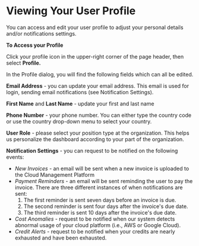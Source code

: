# Viewing Your User Profile

You can access and edit your user profile to adjust your personal details and/or notifications settings. 

**To Access your Profile** 

Click your profile icon in the upper-right corner of the page header, then select **Profile.**

In the Profile dialog, you will find the following fields which can all be edited.

**Email Address** - you can update your email address. This email is used for login, sending email notifications \(see Notification Settings\).

**First Name** and **Last Name** - update your first and last name

**Phone Number** - your phone number. You can either type the country code or use the country drop-down menu to select your country.

**User Role** - please select your position type at the organization. This helps us personalize the dashboard according to your part of the organization. 

**Notification Settings** - you can request to be notified on the following events:

* _New Invoices_ - an email will be sent when a new invoice is uploaded to the Cloud Management Platform
* _Payment Reminders_ - an email will be sent reminding the user to pay the invoice. There are three different instances of when notifications are sent:
  1. The first reminder is sent seven days before an invoice is due.
  2. The second reminder is sent four days after the invoice's due date.
  3. The third reminder is sent 10 days after the invoice's due date.
* _Cost Anomalies_ - request to be notified when our system detects abnormal usage of your cloud platform \(i.e., AWS or Google Cloud\).
* _Credit Alerts_ - request to be notified when your credits are nearly exhausted and have been exhausted.


